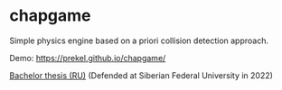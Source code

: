 # chapgame

Simple physics engine based on a priori collision detection approach.

Demo: https://prekel.github.io/chapgame/

[Bachelor thesis (RU)](https://raw.githubusercontent.com/prekel/chapgame/master/thesis/thesis.pdf) (Defended at Siberian Federal University in 2022)
